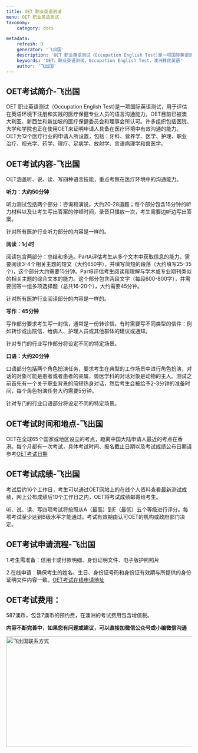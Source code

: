 ```yaml
---
title: OET 职业英语测试
menu: OET 职业英语测试
taxonomy:
    category: docs

metadata:
    refresh: 0
    generator: '飞出国'
    description: 'OET 职业英语测试（Occupation English Test)是一项国际英语测试，用于评估在英语环境下注册和实践的医疗保健专业人员的语言沟通能力。OET目前已被澳大利亚、新西兰和新加坡的医疗保健委员会和理事会所认可。许多组织包括医院、大学和学院也正在使用OET来证明申请人具备在医疗环境中有效沟通的能力。OET为12个医疗行业的申请人所设置，包括：牙科、营养学、医学、护理、职业治疗、视光学、药学、理疗、足病学、放射学、言语病理学和兽医学。'
    keywords: 'OET，职业英语测试，Occupation English Test，澳洲移民英语'
    author: '飞出国'
---
```

## OET考试简介-飞出国

OET 职业英语测试（Occupation English Test)是一项国际英语测试，用于评估在英语环境下注册和实践的医疗保健专业人员的语言沟通能力。OET目前已被澳大利亚、新西兰和新加坡的医疗保健委员会和理事会所认可。许多组织包括医院、大学和学院也正在使用OET来证明申请人具备在医疗环境中有效沟通的能力。OET为12个医疗行业的申请人所设置，包括：牙科、营养学、医学、护理、职业治疗、视光学、药学、理疗、足病学、放射学、言语病理学和兽医学。

## OET考试内容-飞出国

OET涵盖听、说、读、写四种语言技能，重点考察在医疗环境中的沟通能力。

**听力：大约50分钟**

听力测试包括两个部分：咨询和演说，大约20-28道题；每个部分包含15分钟的听力材料以及让考生写出答案的停顿时间，录音只播放一次，考生需要边听边写出答案。

针对所有医护行业听力部分的内容是一样的。

**阅读：1小时**

阅读包含两部分：总结和多选。PartA评估考生从多个文本中获取信息的能力，需要阅读3-4个相关主题的短文（大约650字），并填写简短的段落（大约填写25-35个)，这个部分大约需要15分钟。PartB评估考生阅读和理解与学术或专业期刊类似的相关主题的综合文本的能力。这个部分包含两段文字（每段600-800字），并需要回答一组多项选择题（总共16-20个），大约需要45分钟。

针对所有医护行业阅读部分的内容是一样的。

**写作：45分钟**

写作部分要求考生写一封信，通常是一份转诊信。有时需要写不同类型的信件：例如转诊或出院信、给病人、护理人员或其他群体的建议或通知。

针对专门的行业写作部分将设定不同的特定场景。

**口语：大约20分钟**

口语部分包括两个角色扮演任务，要求考生在典型的工作场景中进行角色扮演，对话的对象可能是患者或者患者的亲属，兽医学科的对话对象是动物的主人。测试之前首先有一个关于职业背景的简短热身对话，然后考生会被给予2-3分钟的准备时间，每个角色扮演任务大约需要5分钟。

针对专门的行业口语部分将设定不同的特定场景。

## OET考试时间和地点-飞出国

OET在全球65个国家或地区设立的考点，距离中国大陆申请人最近的考点在香港。每个月都有一次考试，具体考试时间、报名截止日期以及考试成绩公布日期请参考[OET考试日期]

## OET考试成绩-飞出国

考试后约16个工作日，考生可以通过OET网站上的在线个人资料查看最新测试成绩，网上公布成绩后10个工作日之内，OET将考试成绩邮寄给考生。

听、说、读、写四项考试将按照从A（最高）到E（最低）五个等级进行评分。每项考试至少达到B级水平才能通过。考试有效期由认可OET的机构或政府部门决定。

## OET考试申请流程-飞出国

1.考生需准备：信用卡或付款明细、身份证明文件、电子版护照照片

2.在线申请：确保考生的姓名、生日、身份证号码和身份证有效期与所提供的身份证明文件内容一致。[OET考试在线申请地址]

## OET考试费用：

587澳币，包含7澳币的预约费，在澳洲的考试费用包含增值税。

**内容不断完善中，如果您有问题或建议，可以直接加微信公众号或小编微信沟通**

<img src="http://wx1.sinaimg.cn/mw1024/892c310fly1fgkvndf1s9j20p008d0v3.jpg" width = "900" height = "300" alt="飞出国联系方式" align=center />

[OET考试日期]:https://www.occupationalenglishtest.org/resources/uploads/2017/02/OET-2017-revised-test-dates-with-Professions.pdf?x83206
[OET考试在线申请地址]:https://registration.occupationalenglishtest.org/Display.aspx?tabid=appSelectRegion
